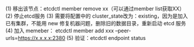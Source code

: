 
(1) 移出该节点：etcdctl member remove xx（可以通过member list获取XX）
(2) 停止etcd服务
(3) 需要将配置中的 cluster_state改为：existing，因为是加入已有集群，不能用 new
修复机器问题，删除旧的数据目录，重新启动 etcd 服务
(4) 加入 memeber： etcdctl member add xxx –peer-urls=https://x.x.x.x:2380
(5) 验证：etcdctl endpoint status

